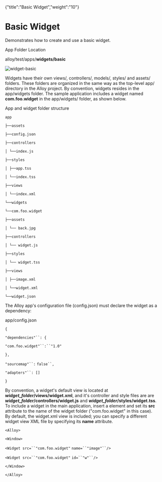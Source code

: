 {"title":"Basic Widget","weight":"10"} 

# Basic Widget

Demonstrates how to create and use a basic widget.

App Folder Location

alloy/test/apps/**widgets/basic**

![widget-basic](/Images/appc/download/attachments/41845783/widget-basic.png)

Widgets have their own views/, controllers/, models/, styles/ and assets/ folders. These folders are organized in the same way as the top-level app/ directory in the Alloy project. By convention, widgets resides in the app/widgets folder. The sample application includes a widget named **com.foo.widget** in the app/widgets/ folder, as shown below.

App and widget folder structure

`app`

`├──assets`

`├──config.json`

`├──controllers`

`│ └──index.js`

`├──styles`

`│ ├──app.tss`

`│ └──index.tss`

`├──views`

`│ └──index.xml`

`└──widgets`

`└──com.foo.widget`

`├──assets`

`│ └── back.jpg`

`├──controllers`

`│ └── widget.js`

`├──styles`

`│ └── widget.tss`

`├──views`

`│ ├──image.xml`

`│ └──widget.xml`

`└──widget.json`

The Alloy app's configuration file (config.json) must declare the widget as a dependency:

app/config.json

`{`

`"dependencies"``: {`

`"com.foo.widget"``:``"1.0"`

`},`

`"sourcemap"``:` `false``,`

`"adapters"``: []`

`}`

By convention, a widget's default view is located at **_widget\_folder_/views/widget.xml**, and it's controller and style files are are **_widget\_folder_/controllers/widget.js** and **_widget\_folder_/styles/widget.tss**. To include a widget in the main application, insert a **<Widget/>** element and set its **src** attribute to the name of the widget folder ("com.foo.widget" in this case). By default, the widget.xml view is included; you can specify a different widget view XML file by specifying its **name** attribute.

`<Alloy>`

`<Window>`

`<Widget src=``"com.foo.widget"` `name=``"image"``/>`

`<Widget src=``"com.foo.widget"` `id=``"w"``/>`

`</Window>`

`</Alloy>`